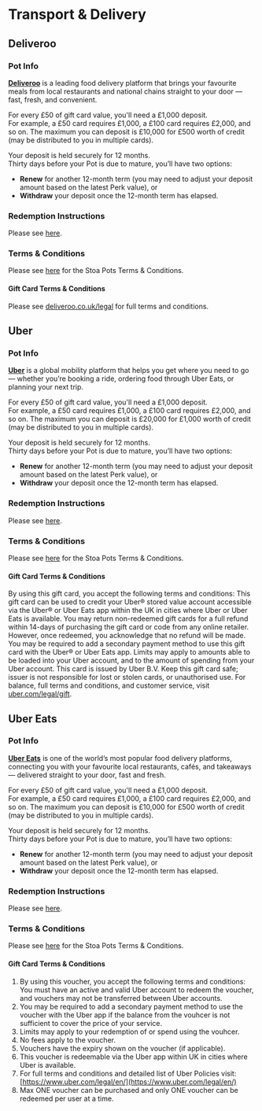 # Transport & Delivery

## Deliveroo

### Pot Info

[**Deliveroo**](https://www.deliveroo.co.uk) is a leading food delivery platform that brings your favourite meals from local restaurants and national chains straight to your door — fast, fresh, and convenient.

For every £50 of gift card value, you'll need a £1,000 deposit.\
For example, a £50 card requires £1,000, a £100 card requires £2,000, and so on. The maximum you can deposit is £10,000 for £500 worth of credit (may be distributed to you in multiple cards).

Your deposit is held securely for 12 months.\
Thirty days before your Pot is due to mature, you’ll have two options:

* **Renew** for another 12-month term (you may need to adjust your deposit amount based on the latest Perk value), or
* **Withdraw** your deposit once the 12-month term has elapsed.

### Redemption Instructions

Please see [here](../perk-redemption-instructions-list/transport-and-delivery.md#deliveroo).

### Terms & Conditions

Please see [here](https://app.stoa.money/terms-and-conditions) for the Stoa Pots Terms & Conditions.

#### Gift Card Terms & Conditions

Please see [deliveroo.co.uk/legal](https://deliveroo.co.uk/legal) for full terms and conditions.

## Uber

### Pot Info

[**Uber**](https://www.uber.com) is a global mobility platform that helps you get where you need to go — whether you’re booking a ride, ordering food through Uber Eats, or planning your next trip.

For every £50 of gift card value, you'll need a £1,000 deposit.\
For example, a £50 card requires £1,000, a £100 card requires £2,000, and so on. The maximum you can deposit is £20,000 for £1,000 worth of credit (may be distributed to you in multiple cards).

Your deposit is held securely for 12 months.\
Thirty days before your Pot is due to mature, you’ll have two options:

* **Renew** for another 12-month term (you may need to adjust your deposit amount based on the latest Perk value), or
* **Withdraw** your deposit once the 12-month term has elapsed.

### Redemption Instructions

Please see [here](../perk-redemption-instructions-list/transport-and-delivery.md#uber).

### Terms & Conditions

Please see [here](https://app.stoa.money/terms-and-conditions) for the Stoa Pots Terms & Conditions.

#### Gift Card Terms & Conditions

By using this gift card, you accept the following terms and conditions: This gift card can be used to credit your Uber® stored value account accessible via the Uber® or Uber Eats app within the UK in cities where Uber or Uber Eats is available. You may return non-redeemed gift cards for a full refund within 14-days of purchasing the gift card or code from any online retailer. However, once redeemed, you acknowledge that no refund will be made. You may be required to add a secondary payment method to use this gift card with the Uber® or Uber Eats app. Limits may apply to amounts able to be loaded into your Uber account, and to the amount of spending from your Uber account. This card is issued by Uber B.V. Keep this gift card safe; issuer is not responsible for lost or stolen cards, or unauthorised use. For balance, full terms and conditions, and customer service, visit [uber.com/legal/gift](https://uber.com/legal/gift).

## Uber Eats

### Pot Info

[**Uber Eats**](https://www.ubereats.com) is one of the world’s most popular food delivery platforms, connecting you with your favourite local restaurants, cafés, and takeaways — delivered straight to your door, fast and fresh.

For every £50 of gift card value, you'll need a £1,000 deposit.\
For example, a £50 card requires £1,000, a £100 card requires £2,000, and so on. The maximum you can deposit is £10,000 for £500 worth of credit (may be distributed to you in multiple cards).

Your deposit is held securely for 12 months.\
Thirty days before your Pot is due to mature, you’ll have two options:

* **Renew** for another 12-month term (you may need to adjust your deposit amount based on the latest Perk value), or
* **Withdraw** your deposit once the 12-month term has elapsed.

### Redemption Instructions

Please see [here](../perk-redemption-instructions-list/transport-and-delivery.md#uber-eats).

### Terms & Conditions

Please see [here](https://app.stoa.money/terms-and-conditions) for the Stoa Pots Terms & Conditions.

#### Gift Card Terms & Conditions

1. By using this voucher, you accept the following terms and conditions: You must have an active and valid Uber account to redeem the voucher, and vouchers may not be transferred between Uber accounts.
2. You may be required to add a secondary payment method to use the voucher with the Uber app if the balance from the vouhcer is not sufficient to cover the price of your service.
3. Limits may apply to your redemption of or spend using the vouhcer.
4. No fees apply to the voucher.
5. Vouchers have the expiry shown on the voucher (if applicable).&#x20;
6. This voucher is redeemable via the Uber app within UK in cities where Uber is available.
7. For full terms and conditions and detailed list of Uber Policies visit: [https://www.uber.com/legal/en/](https://www.uber.com/legal/en/)
8. Max ONE voucher can be purchased and only ONE voucher can be redeemed per user at a time.
